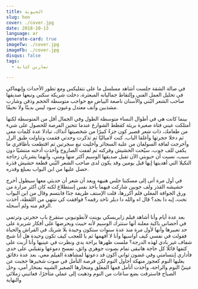 ```yaml
---
title: الحبوبة
slug: hon
cover: ./cover.jpg
date: 2018-10-13
language: ar
generate-card: true
imageTw: ./cover.jpg
imageFb: ./cover.jpg
disqus: false
tags:
  - تمارين كتابة

---
```

في صالة الشقة جلست أشاهد مسلسل ما على نتفليكس ومع تطور الأحداث وإنهماكي في تحليل العمل الفني وإلتقاط جمالياته المبعثرة، دخلت شريكة سكني وتبعها صديقها صاحب الشعر البُني <!-- end --> والأسنان ناصعة البياض مع حواجب متوسطة الحجم وذقن وشارب مشذبين وأنف معتدل وعيون سود ليس بدينًا ولا نحيفًا.

 بينما كانت هي في أطوال النساء متوسطة الطول وفي الجمال أقل من المتوسطة لكنها أمتلكت عيني فتاة صغيرة بريئة كقطط الشوارع عندما تتحين الفرصة للحصول  على شيء من طعامك، ذات شعر قصير كون جزءً كبيرًا من شخصيتها آنذاك، تبادلا عدة كلمات معي ثم دخلا حجرتها وأغلقا الباب، كنت لامباليًا ثم تذكرت وحدتي فقمت وتناولت طبق الرل وأخرجت لفافة السولفان من علبة السجائر وأخليت تبغ سجرتين ثم اقتطعت بأظافري ما يكفي للف جوب، سيّحت الحشيش وفركته ثم لففت الصاروخ وأخذت أدخنه منتشيًا دون سبب، نسيت أن حبوبتي الآن تقبل صديقها الوسيم أكثر منها ومني، وأنهما يشربان زجاجة التكيلا التي أهديتها إيها قبل يومين وقد يكون لدى صاحب الشعر البُني قطعة حشيش قذرة حصل عليها من ابن البواب بمبلغ وقدره.

في أول مرة أتى إلى مسكننا جلس هنيهة وبعد أن شعر أن حديثي معها سيطول أخرج حشيشه القذر ولف جوبين شاركت فيهما بأخذ نفس إستطلاع لكنه كان أكثر مرارة من ورق الجوافة المغلي فلم أكررها، قلت الإستف ظريفة جدًا فابتسم وقال من ابن البواب تحت، إيه دا بجد؟ قال اه والله دا ديلر تاخد رقمه؟ فوافقت كي ننتهي من اللقطة، أخذت الرقم منه ولم أسجله.

بعد عدة أيام وأنا أشاهد فيلم زابريسكي بوينت لأنطونيوني ستقرع باب حجرتي وترتمي في أحضاني باكية معلنة أنها ستترك الوسيم لأنه خبيث ويحرضها على أفكار شريرة على حد تعبيرها وأنها لأول مرة منذ عدة سنوات ستكون وحيدة بلا شريك في الفراش والحياة فقولت في نفسي كيف أواسيها وأنا لا أفهمها ثم  يا للعجب كيف تكون وحيدة هل  أنا شبح شفاف غير بادي لهذه الدرجة؟ ملست ظهرها براحة يدي ونظرت في عينيها وأنا أربت على كتفها قائلًا كل حاجة هاتبقى تمام بصوت جوهري واثق، تمسح دموعها وتقبلني على خدي فأداري إبتسامتي وفي غضون ثواني أكون قد دعوتها لمشاهدة الفيلم معي، بعد عدة دقائق يغلبها النوم كعجوز منهكة أحاول النوم لكن فرصة التأمل في صوت شخيرها حجبت عن عينيَّ النوم والراحة، وأخذت أتأمل فمها المغلق ومنخارها الصغير الشبيه بمنخار أمي، وحل الصباح  فاسترقت بضع ساعات من النوم وذهبت إلى عملي متأخرًا، فعاتبني زملائي والنهاية
